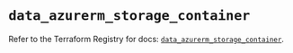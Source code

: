 # `data_azurerm_storage_container`

Refer to the Terraform Registry for docs: [`data_azurerm_storage_container`](https://registry.terraform.io/providers/hashicorp/azurerm/4.23.0/docs/data-sources/storage_container).

